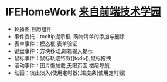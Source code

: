 # IFEHomeWork [来自前端技术学园](http://ife.baidu.com/)

- 轮播图,日历组件
- 事件委托：tooltip提示框, 购物清单的添加与删除
- 表单事件：模态框,表单验证
- 键盘事件：方块移动,邮箱输入提示
- 鼠标事件：鼠标轨迹特效([todo]),鼠标拖拽
- 滚动事件：图片懒加载,无限页面,楼层导航
- 动画：淡出淡入(使用定时器),进度条(使用定时器)